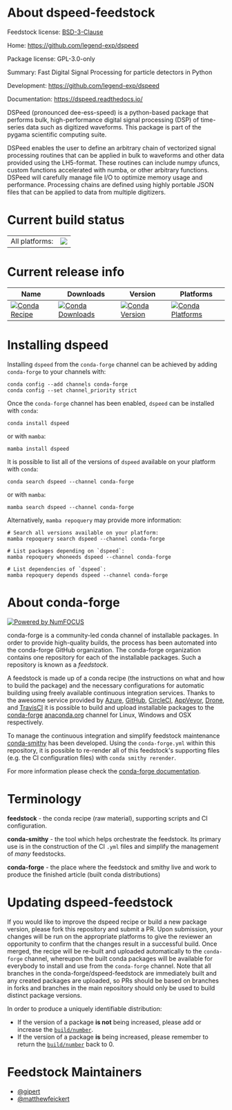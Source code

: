 About dspeed-feedstock
======================

Feedstock license: [BSD-3-Clause](https://github.com/conda-forge/dspeed-feedstock/blob/main/LICENSE.txt)

Home: https://github.com/legend-exp/dspeed

Package license: GPL-3.0-only

Summary: Fast Digital Signal Processing for particle detectors in Python

Development: https://github.com/legend-exp/dspeed

Documentation: https://dspeed.readthedocs.io/

DSPeed (pronounced dee-ess-speed) is a python-based package that performs
bulk, high-performance digital signal processing (DSP) of time-series data
such as digitized waveforms.
This package is part of the pygama scientific computing suite.

DSPeed enables the user to define an arbitrary chain of vectorized signal
processing routines that can be applied in bulk to waveforms and other
data provided using the LH5-format.
These routines can include numpy ufuncs, custom functions accelerated with
numba, or other arbitrary functions.
DSPeed will carefully manage file I/O to optimize memory usage and performance.
Processing chains are defined using highly portable JSON files that can be
applied to data from multiple digitizers.

Current build status
====================


<table><tr><td>All platforms:</td>
    <td>
      <a href="https://dev.azure.com/conda-forge/feedstock-builds/_build/latest?definitionId=26188&branchName=main">
        <img src="https://dev.azure.com/conda-forge/feedstock-builds/_apis/build/status/dspeed-feedstock?branchName=main">
      </a>
    </td>
  </tr>
</table>

Current release info
====================

| Name | Downloads | Version | Platforms |
| --- | --- | --- | --- |
| [![Conda Recipe](https://img.shields.io/badge/recipe-dspeed-green.svg)](https://anaconda.org/conda-forge/dspeed) | [![Conda Downloads](https://img.shields.io/conda/dn/conda-forge/dspeed.svg)](https://anaconda.org/conda-forge/dspeed) | [![Conda Version](https://img.shields.io/conda/vn/conda-forge/dspeed.svg)](https://anaconda.org/conda-forge/dspeed) | [![Conda Platforms](https://img.shields.io/conda/pn/conda-forge/dspeed.svg)](https://anaconda.org/conda-forge/dspeed) |

Installing dspeed
=================

Installing `dspeed` from the `conda-forge` channel can be achieved by adding `conda-forge` to your channels with:

```
conda config --add channels conda-forge
conda config --set channel_priority strict
```

Once the `conda-forge` channel has been enabled, `dspeed` can be installed with `conda`:

```
conda install dspeed
```

or with `mamba`:

```
mamba install dspeed
```

It is possible to list all of the versions of `dspeed` available on your platform with `conda`:

```
conda search dspeed --channel conda-forge
```

or with `mamba`:

```
mamba search dspeed --channel conda-forge
```

Alternatively, `mamba repoquery` may provide more information:

```
# Search all versions available on your platform:
mamba repoquery search dspeed --channel conda-forge

# List packages depending on `dspeed`:
mamba repoquery whoneeds dspeed --channel conda-forge

# List dependencies of `dspeed`:
mamba repoquery depends dspeed --channel conda-forge
```


About conda-forge
=================

[![Powered by
NumFOCUS](https://img.shields.io/badge/powered%20by-NumFOCUS-orange.svg?style=flat&colorA=E1523D&colorB=007D8A)](https://numfocus.org)

conda-forge is a community-led conda channel of installable packages.
In order to provide high-quality builds, the process has been automated into the
conda-forge GitHub organization. The conda-forge organization contains one repository
for each of the installable packages. Such a repository is known as a *feedstock*.

A feedstock is made up of a conda recipe (the instructions on what and how to build
the package) and the necessary configurations for automatic building using freely
available continuous integration services. Thanks to the awesome service provided by
[Azure](https://azure.microsoft.com/en-us/services/devops/), [GitHub](https://github.com/),
[CircleCI](https://circleci.com/), [AppVeyor](https://www.appveyor.com/),
[Drone](https://cloud.drone.io/welcome), and [TravisCI](https://travis-ci.com/)
it is possible to build and upload installable packages to the
[conda-forge](https://anaconda.org/conda-forge) [anaconda.org](https://anaconda.org/)
channel for Linux, Windows and OSX respectively.

To manage the continuous integration and simplify feedstock maintenance
[conda-smithy](https://github.com/conda-forge/conda-smithy) has been developed.
Using the ``conda-forge.yml`` within this repository, it is possible to re-render all of
this feedstock's supporting files (e.g. the CI configuration files) with ``conda smithy rerender``.

For more information please check the [conda-forge documentation](https://conda-forge.org/docs/).

Terminology
===========

**feedstock** - the conda recipe (raw material), supporting scripts and CI configuration.

**conda-smithy** - the tool which helps orchestrate the feedstock.
                   Its primary use is in the construction of the CI ``.yml`` files
                   and simplify the management of *many* feedstocks.

**conda-forge** - the place where the feedstock and smithy live and work to
                  produce the finished article (built conda distributions)


Updating dspeed-feedstock
=========================

If you would like to improve the dspeed recipe or build a new
package version, please fork this repository and submit a PR. Upon submission,
your changes will be run on the appropriate platforms to give the reviewer an
opportunity to confirm that the changes result in a successful build. Once
merged, the recipe will be re-built and uploaded automatically to the
`conda-forge` channel, whereupon the built conda packages will be available for
everybody to install and use from the `conda-forge` channel.
Note that all branches in the conda-forge/dspeed-feedstock are
immediately built and any created packages are uploaded, so PRs should be based
on branches in forks and branches in the main repository should only be used to
build distinct package versions.

In order to produce a uniquely identifiable distribution:
 * If the version of a package **is not** being increased, please add or increase
   the [``build/number``](https://docs.conda.io/projects/conda-build/en/latest/resources/define-metadata.html#build-number-and-string).
 * If the version of a package **is** being increased, please remember to return
   the [``build/number``](https://docs.conda.io/projects/conda-build/en/latest/resources/define-metadata.html#build-number-and-string)
   back to 0.

Feedstock Maintainers
=====================

* [@gipert](https://github.com/gipert/)
* [@matthewfeickert](https://github.com/matthewfeickert/)

